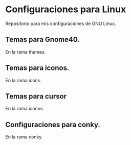 # Configuraciones para Linux
Repositorio para mis configuraciones de GNU Linux.

## Temas para Gnome40.
En la rama themes.
## Temas para iconos.
En la rama icons.
## Temas para cursor
En la rama iconos.
## Configuraciones para conky.
En la rama conky.
